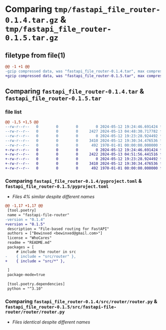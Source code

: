 # Comparing `tmp/fastapi_file_router-0.1.4.tar.gz` & `tmp/fastapi_file_router-0.1.5.tar.gz`

## filetype from file(1)

```diff
@@ -1 +1 @@
-gzip compressed data, was "fastapi_file_router-0.1.4.tar", max compression
+gzip compressed data, was "fastapi_file_router-0.1.5.tar", max compression
```

## Comparing `fastapi_file_router-0.1.4.tar` & `fastapi_file_router-0.1.5.tar`

### file list

```diff
@@ -1,5 +1,5 @@
--rw-r--r--   0        0        0        0 2024-05-12 19:24:46.691424 fastapi_file_router-0.1.4/README.md
--rw-r--r--   0        0        0     2427 2024-05-13 04:48:30.717782 fastapi_file_router-0.1.4/pyproject.toml
--rw-r--r--   0        0        0        0 2024-05-12 19:23:28.924492 fastapi_file_router-0.1.4/src/router/__init__.py
--rw-r--r--   0        0        0     3410 2024-05-12 19:30:34.476536 fastapi_file_router-0.1.4/src/router/router.py
--rw-r--r--   0        0        0      492 1970-01-01 00:00:00.000000 fastapi_file_router-0.1.4/PKG-INFO
+-rw-r--r--   0        0        0        0 2024-05-12 19:24:46.691424 fastapi_file_router-0.1.5/README.md
+-rw-r--r--   0        0        0     2422 2024-05-13 04:51:56.441516 fastapi_file_router-0.1.5/pyproject.toml
+-rw-r--r--   0        0        0        0 2024-05-12 19:23:28.924492 fastapi_file_router-0.1.5/src/fastapi-file-router/router/__init__.py
+-rw-r--r--   0        0        0     3410 2024-05-12 19:30:34.476536 fastapi_file_router-0.1.5/src/fastapi-file-router/router/router.py
+-rw-r--r--   0        0        0      492 1970-01-01 00:00:00.000000 fastapi_file_router-0.1.5/PKG-INFO
```

### Comparing `fastapi_file_router-0.1.4/pyproject.toml` & `fastapi_file_router-0.1.5/pyproject.toml`

 * *Files 4% similar despite different names*

```diff
@@ -1,17 +1,17 @@
 [tool.poetry]
 name = "fastapi-file-router"
-version = "0.1.4"
+version = "0.1.5"
 description = "File-based routing for FastAPI"
 authors = ["Bewinxed <bewinxed@gmail.com>"]
 license = "WhoCares"
 readme = "README.md"
 packages = [
     # include the router in src
-    { include = "src/router" },
+    { include = "src/*" },
 
 ]
 package-mode=true
 
 [tool.poetry.dependencies]
 python = "^3.10"
```

### Comparing `fastapi_file_router-0.1.4/src/router/router.py` & `fastapi_file_router-0.1.5/src/fastapi-file-router/router/router.py`

 * *Files identical despite different names*

